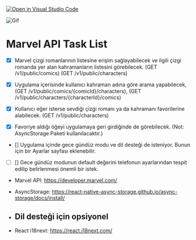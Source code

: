 [![Open in Visual Studio Code](https://classroom.github.com/assets/open-in-vscode-f059dc9a6f8d3a56e377f745f24479a46679e63a5d9fe6f495e02850cd0d8118.svg)](https://classroom.github.com/online_ide?assignment_repo_id=6620653&assignment_repo_type=AssignmentRepo)

![Gif](https://media.giphy.com/media/81OfslMd6iWN38H2Gh/giphy.gif)


# Marvel API Task List

- [x] Marvel çizgi romanlarının listesine erişim sağlayabilecek ve ilgili çizgi romanda yer alan kahramanların listesini görebilecek.
      (GET /v1/public/comics)
      (GET /v1/public/characters)
- [x] Uygulama içerisinde kullanıcı kahraman adına göre arama yapabilecek,
      (GET /v1/public/comics/{comicId}/characters),
      (GET /v1/public/characters/{characterId}/comics)

- [x] Kullanıcı eğer isterse sevdiği çizgi romanı ya da kahramanı favorilerine alabilecek. (GET /v1/public/characters)

- [x] Favoriye aldığı öğeyi uygulamaya geri girdiğinde de görebilecek. (Not: AsyncStorage Paketi kullanılacaktır.)

- [] Uygulama içinde gece gündüz modu ve dil desteği de isteniyor. Bunun için bir Ayarlar sayfası eklenebilir.

- [ ] [] Gece gündüz modunun default değerini telefonun ayarlarından tespit edilip belirlenmesi önemli bir istek.

* Marvel API: https://developer.marvel.com/
* AsyncStorage: https://react-native-async-storage.github.io/async-storage/docs/install/

* ## Dil desteği için opsiyonel
* React i18next: https://react.i18next.com/

